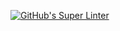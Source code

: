 [![GitHub's Super Linter](https://github.com/ICS2O-Programming-Joseph-K/Unit4-01-HTML-GuessMyNumber/workflows/GitHub's%20Super%20Linter/badge.svg)](https://github.com/ICS2O-Programming-Joseph-K/Unit4-01-HTML-GuessMyNumber/actions)